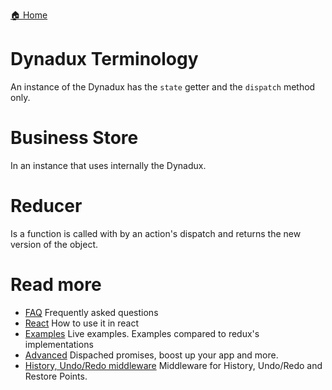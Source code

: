[🏠 Home](../README.md)

# Dynadux Terminology

An instance of the Dynadux has the `state` getter and the `dispatch` method only.

# Business Store

In an instance that uses internally the Dynadux.

# Reducer

Is a function is called with by an action's dispatch and returns the new version of the object.

# Read more 

- [FAQ](./FAQ.md) Frequently asked questions
- [React](./React.md) How to use it in react
- [Examples](./Examples.md) Live examples. Examples compared to redux's implementations
- [Advanced](./Advanced.md) Dispached promises, boost up your app and more.
- [History, Undo/Redo middleware](https://github.com/aneldev/dynadux-history-middleware) Middleware for History, Undo/Redo and Restore Points.
